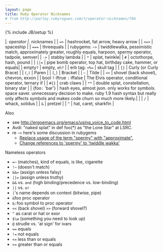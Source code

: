 ```yaml
---
layout: page
title: Ruby Operator Nicknames
# from http://parley.rubyrogues.com/t/operator-nicknames/704
---
```

{% include JB/setup %}

|_. operator |_. nicknames |
| `=>` |  hashrocket, fat arrow, heavy arrow |
| `<=>` | spaceship |
| `===` | threequals |
| rubygems: `~>` | twiddlewalka, pessimistic match, approximately greater, roughly equals, harpoon, spermy operator, tadpole, semver|
| `->` |  stabby lambda |
| `*` | splat, twinkle|
| `#` | octothorpe, hash, pound |
| `||=` | pipe bomb operator, top hat, birthday cake, hammer, or equals|
|  empty`?` |  empty, `eh?` |
| erb tag: `<%=` | skull tag |
| `{}` |  Curly (or Curly Brace) |
| `(`,`)` |  Paren |
| `[`,`]` | Bracket |
| `~`  |  Tilde |
| `<<` | shovel (back shovel), chevron, exxon |
| bool `?` iftrue `:` iffalse | The Elvis operator, conditional operator, ternary if |
| `#{}` |  crab claws |
| `**` | double splat, constellation, binary star |
| {foo`:` 'bar'} | hash eyes, almost json. only works for symbols. space saver. unnecessary decision to make. ruby 1.9 hash syntax but really only affects symbols and makes code churn so much more likely.| |
| `/` |  whack, solidus |
| `&` | pretzel |
| `^` | hat, caret, sharkfin |


Also

- see http://ergoemacs.org/emacs/using_voice_to_code.html
- Avdi: "naked splat" in def foo(*) as "the Lone Star" at LSRC.
- re `~>` here's some discussion in rubygems
  - [Replace usage of the term "spermy" with "approximate".
](https://github.com/rubygems/rubygems/pull/124)
  - [Change references to 'spermy' to 'twiddle wakka'](https://github.com/rubygems/rubygems/pull/123)


Nameless operators

- `=~` (matches), kind of equals, is like, cigarette
- `!~` (doesn't match)
- `&&=` (assign unless falsy)
- `||=`  (assign unless truthy)
- `&&` vs. `and`  (high binding/precedence vs. low-binding)
- `||` vs. `or`
- `|`'s name depends on context (bitwise, pipe)
- `&`foo proc operator
- `&:`foo symbol to proc operator
- `<<` (back shovel) `>>` (forward shovel?)
- `^` as carat or hat or exor
- `$\w` (something you need to look up)
- `@` strudle vs. 'at sign' for ivars
- `==` equals
- `!=` not equals
- `<=` less than or equals
- `>=` greater than or equals
